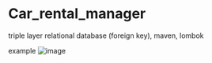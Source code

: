 # Car_rental_manager
triple layer relational database (foreign key), maven, lombok

example
![image](https://user-images.githubusercontent.com/80157748/181877439-6b93caea-68cb-444a-b5f2-1c3117c536e5.png)

